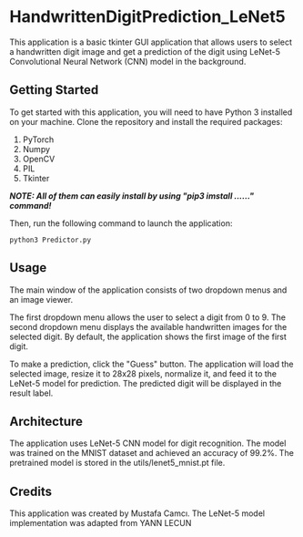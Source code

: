 # HandwrittenDigitPrediction_LeNet5
This application is a basic tkinter GUI application that allows users to select a handwritten digit image and get a prediction of the digit using LeNet-5 Convolutional Neural Network (CNN) model in the background.

## Getting Started

To get started with this application, you will need to have Python 3 installed on your machine. Clone the repository and install the required packages:

1. PyTorch
2. Numpy
3. OpenCV
4. PIL
5. Tkinter

***NOTE: All of them can easily install by using "pip3 imstall ......" command!***


Then, run the following command to launch the application:

```
python3 Predictor.py
```

## Usage

The main window of the application consists of two dropdown menus and an image viewer.

The first dropdown menu allows the user to select a digit from 0 to 9. The second dropdown menu displays the available handwritten images for the selected digit. By default, the application shows the first image of the first digit.

To make a prediction, click the "Guess" button. The application will load the selected image, resize it to 28x28 pixels, normalize it, and feed it to the LeNet-5 model for prediction. The predicted digit will be displayed in the result label.

## Architecture

The application uses LeNet-5 CNN model for digit recognition. The model was trained on the MNIST dataset and achieved an accuracy of 99.2%. The pretrained model is stored in the utils/lenet5_mnist.pt file.

## Credits

This application was created by Mustafa Camcı. The LeNet-5 model implementation was adapted from YANN LECUN
